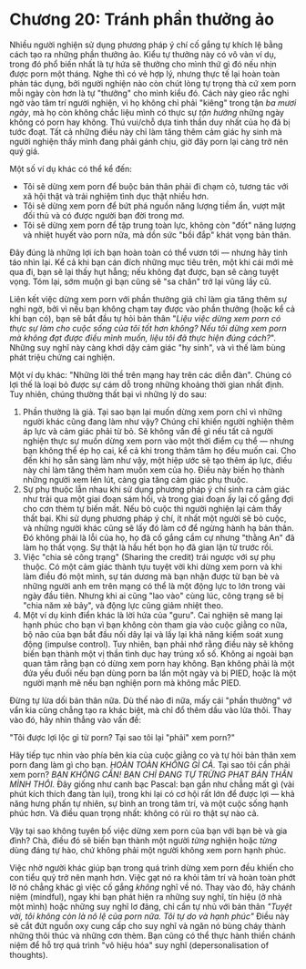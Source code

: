 # Chương 20: Tránh phần thưởng ảo

Nhiều người nghiện sử dụng phương pháp ý chí cố gắng tự khích lệ bằng cách tạo ra những phần thưởng ảo. Kiểu tự thưởng này có vô vàn ví dụ, trong đó phổ biến nhất là tự hứa sẽ thưởng cho mình thứ gì đó nếu nhịn được porn một tháng. Nghe thì có vẻ hợp lý, nhưng thực tế lại hoàn toàn phản tác dụng, bởi người nghiện nào còn chút lòng tự trọng thà cứ xem porn mỗi ngày còn hơn là tự "thưởng" cho mình kiểu đó. Cách này gieo rắc nghi ngờ vào tâm trí người nghiện, vì họ không chỉ phải "kiêng" trong tận *ba mươi ngày*, mà họ còn không chắc liệu mình có thực sự *tận hưởng* những ngày không có porn hay không. Thú vui/chỗ dựa tinh thần duy nhất của họ đã bị tước đoạt. Tất cả những điều này chỉ làm tăng thêm cảm giác hy sinh mà người nghiện thấy mình đang phải gánh chịu, giờ đây porn lại càng trở nên quý giá.

Một số ví dụ khác có thể kể đến:

-   Tôi sẽ dừng xem porn để buộc bản thân phải đi chạm cỏ, tương tác với xã hội thật và trải nghiệm tình dục thật nhiều hơn.
-   Tôi sẽ dừng xem porn để bứt phá nguồn năng lượng tiềm ẩn, vượt mặt đối thủ và có được người bạn đời trong mơ.
- Tôi sẽ dừng xem porn để tập trung toàn lực, không còn "đốt" năng lượng và nhiệt huyết vào porn nữa, mà dồn sức "bồi đắp" khát vọng bản thân.

Đây đúng là những lợi ích bạn hoàn toàn có thể vươn tới — nhưng hãy tỉnh táo nhìn lại. Kể cả khi bạn cán đích những mục tiêu trên, một khi cái mới mẻ qua đi, bạn sẽ lại thấy hụt hẫng; nếu không đạt được, bạn sẽ càng tuyệt vọng. Tóm lại, sớm muộn gì bạn cũng sẽ "sa chân" trở lại vũng lầy cũ.

Liên kết việc dừng xem porn với phần thưởng giả chỉ làm gia tăng thêm sự nghi ngờ, bởi vì nếu bạn không chạm tay được vào phần thưởng (hoặc kể cả khi bạn có), bạn sẽ bắt đầu tự hỏi bản thân "*Liệu việc dừng xem porn có thực sự làm cho cuộc sống của tôi tốt hơn không? Nếu tôi dừng xem porn mà không đạt được điều mình muốn, liệu tôi đã thực hiện đúng cách?*". Những suy nghĩ này càng khơi dậy cảm giác "hy sinh", và vì thế làm bùng phát triệu chứng cai nghiện.

Một ví dụ khác: "Những lời thề trên mạng hay trên các diễn đàn". Chúng có lợi thế là loại bỏ được sự cám dỗ trong những khoảng thời gian nhất định. Tuy nhiên, chúng thường thất bại vì những lý do sau:

1. Phần thưởng là giả. Tại sao bạn lại muốn dừng xem porn chỉ vì những người khác cũng đang làm như vậy? Chúng chỉ khiến người nghiện thêm áp lực và cảm giác phải từ bỏ. Sẽ không vấn đề gì nếu tất cả người nghiện thực sự muốn dừng xem porn vào một thời điểm cụ thể — nhưng bạn không thể ép họ cai, kể cả khi trong thâm tâm họ đều muốn cai. Cho đến khi họ sẵn sàng làm như vậy, một hiệp ước sẽ tạo thêm áp lực, điều này chỉ làm tăng thêm ham muốn xem của họ. Điều này biến họ thành những người xem lén lút, càng gia tăng cảm giác phụ thuộc.
2. Sự phụ thuộc lẫn nhau khi sử dụng phương pháp ý chí sinh ra cảm giác như trải qua một giai đoạn sám hối, và trong giai đoạn ấy lại cố gắng đợi cho cơn thèm tự biến mất. Nếu bỏ cuộc thì người nghiện lại cảm thấy thất bại. Khi sử dụng phương pháp ý chí, ít nhất một người sẽ bỏ cuộc, và những người khác cũng sẽ lấy đó làm cớ để ngừng hành hạ bản thân. Đó không phải là lỗi của họ, họ đã cố gắng cầm cự nhưng "thằng An" đã làm họ thất vọng. Sự thật là hầu hết bọn họ đã gian lận từ trước rồi.
3. Việc "chia sẻ công trạng" (Sharing the credit) trái ngược với sự phụ thuộc. Có một cảm giác thành tựu tuyệt vời khi dừng xem porn và khi làm điều đó một mình, sự tán dương mà bạn nhận được từ bạn bè và những người anh em trên mạng có thể là một động lực to lớn trong vài ngày đầu tiên. Nhưng khi ai cũng "lao vào" cùng lúc, công trạng sẽ bị "chia năm xẻ bảy", và động lực cũng giảm nhiệt theo.
4. Một ví dụ kinh điển khác là lời hứa của "guru". Cai nghiện sẽ mang lại hạnh phúc cho bạn vì bạn không còn tham gia vào cuộc giằng co nữa, bộ não của bạn bắt đầu nối dây lại và lấy lại khả năng kiểm soát xung động (impulse control). Tuy nhiên, bạn phải nhớ rằng điều này sẽ không biến bạn thành một vị thần tình dục hay trúng xổ số. Không ai ngoài bạn quan tâm rằng bạn có dừng xem porn hay không. Bạn không phải là một đứa yếu đuối nếu bạn dùng porn ba lần một ngày và bị PIED, hoặc là một người mạnh mẽ nếu bạn nghiện porn mà không mắc PIED.

Đừng tự lừa dối bản thân nữa. Dù thế nào đi nữa, mấy cái "phần thưởng" vớ vẩn kia cũng chẳng tạo ra khác biệt, mà chỉ đổ thêm dầu vào lửa thôi. Thay vào đó, hãy nhìn thẳng vào vấn đề:

"Tôi được lợi lộc gì từ porn? Tại sao tôi lại "phải" xem porn?"

Hãy tiếp tục nhìn vào phía bên kia của cuộc giằng co và tự hỏi bản thân xem porn đang làm gì cho bạn. *HOÀN TOÀN KHÔNG GÌ CẢ.* Tại sao tôi cần phải xem porn? *BẠN KHÔNG CẦN! BẠN CHỈ ĐANG TỰ TRỪNG PHẠT BẢN THÂN MÌNH THÔI.* Đây giống như canh bạc Pascal: bạn gần như chẳng mất gì (vài phút kích thích đang tàn lụi), trong khi lại có cơ hội rất lớn để được lợi — khả năng hưng phấn tự nhiên, sự bình an trong tâm trí, và một cuộc sống hạnh phúc hơn. Và điều quan trọng nhất: không có rủi ro thật sự nào cả.

Vậy tại sao không tuyên bố việc dừng xem porn của bạn với bạn bè và gia đình? Chà, điều đó sẽ biến bạn thành một người *từng* nghiện hoặc *từng* dùng đáng tự hào, chứ không phải một người không xem porn hạnh phúc.

Việc nhờ người khác giúp bạn trong quá trình dừng xem porn đều khiến cho con tiểu quỷ trở nên mạnh hơn. Việc gạt nó ra khỏi tâm trí và hoàn toàn phớt lờ nó chẳng khác gì việc cố gắng *không* nghĩ về nó. Thay vào đó, hãy chánh niệm (mindful), ngay khi bạn phát hiện ra những suy nghĩ, tín hiệu (ở nhà một mình) hoặc những suy nghĩ lơ đãng, chỉ cần tự nhủ với bản thân *"Tuyệt vời, tôi không còn là nô lệ của porn nữa. Tôi tự do và hạnh phúc"* Điều này sẽ cắt đứt nguồn oxy cung cấp cho suy nghĩ và ngăn nó bùng cháy thành những thôi thúc và những cơn thèm. Bạn cũng có thể thực hành thiền chánh niệm để hỗ trợ quá trình "vô hiệu hóa" suy nghĩ (depersonalisation of thoughts).

